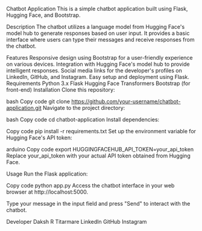 Chatbot Application
This is a simple chatbot application built using Flask, Hugging Face, and Bootstrap.

Description
The chatbot utilizes a language model from Hugging Face's model hub to generate responses based on user input. It provides a basic interface where users can type their messages and receive responses from the chatbot.

Features
Responsive design using Bootstrap for a user-friendly experience on various devices.
Integration with Hugging Face's model hub to provide intelligent responses.
Social media links for the developer's profiles on LinkedIn, GitHub, and Instagram.
Easy setup and deployment using Flask.
Requirements
Python 3.x
Flask
Hugging Face Transformers
Bootstrap (for front-end)
Installation
Clone this repository:

bash
Copy code
git clone https://github.com/your-username/chatbot-application.git
Navigate to the project directory:

bash
Copy code
cd chatbot-application
Install dependencies:

Copy code
pip install -r requirements.txt
Set up the environment variable for Hugging Face's API token:

arduino
Copy code
export HUGGINGFACEHUB_API_TOKEN=your_api_token
Replace your_api_token with your actual API token obtained from Hugging Face.

Usage
Run the Flask application:

Copy code
python app.py
Access the chatbot interface in your web browser at http://localhost:5000.

Type your message in the input field and press "Send" to interact with the chatbot.

Developer
Daksh R Titarmare
LinkedIn
GitHub
Instagram
